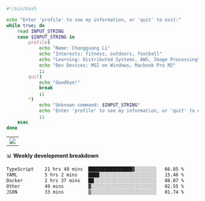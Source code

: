 ```bash
#!/bin/bash

echo "Enter 'profile' to see my information, or 'quit' to exit:"
while true; do
    read INPUT_STRING
    case $INPUT_STRING in
        profile)
            echo "Name: Chengguang Li"
            echo "Interests: fitness, outdoors, football"
            echo "Learning: Distributed Systems, AWS, Image Processing"
            echo "Dev Devices: MSI on Windows, Macbook Pro M2"
            ;;
        quit)
            echo "Goodbye!"
            break
            ;;
        *)
            echo "Unknown command: $INPUT_STRING"
            echo "Enter 'profile' to see my information, or 'quit' to exit:"
            ;;
    esac
done

```

<!--Contribution Graph-->
<table>
  <tr>
    <td>
      <picture>
        <source media="(prefers-color-scheme: light)" srcset="https://github-readme-activity-graph.vercel.app/graph?username=chengguang-li&theme=xcode&bg_color=FF000000&color=000000&hide_border=true" />
        <img src="https://github-readme-activity-graph.vercel.app/graph?username=chengguang-li&theme=xcode&bg_color=FF000000&hide_border=true" />
      </picture>
  </tr>
</table>

📊 **Weekly development breakdown**

<!--START_SECTION:waka-->

```txt
TypeScript    21 hrs 48 mins  ████████████████▓░░░░░░░░   66.85 %
YAML          5 hrs 2 mins    ████░░░░░░░░░░░░░░░░░░░░░   15.46 %
Docker        2 hrs 37 mins   ██░░░░░░░░░░░░░░░░░░░░░░░   08.07 %
Other         49 mins         ▓░░░░░░░░░░░░░░░░░░░░░░░░   02.55 %
JSON          33 mins         ▒░░░░░░░░░░░░░░░░░░░░░░░░   01.74 %
```

<!--END_SECTION:waka-->

